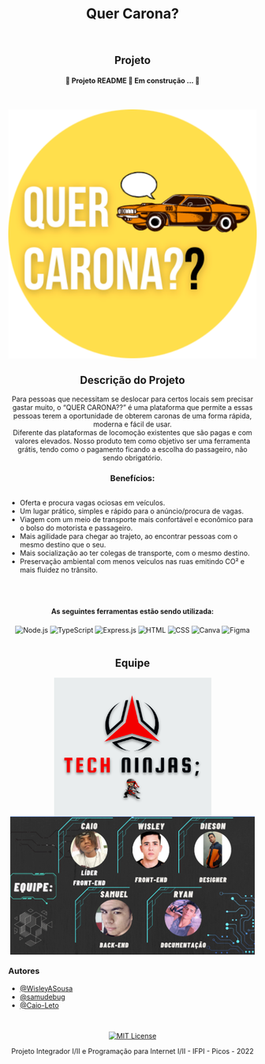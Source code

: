 <h1 align="center">Quer Carona?</h1>
<br>

<h2 align="center">Projeto</h2>
<h4 align="center">
🚧 Projeto README 🚀 Em construção ... 🚧
</h4>
<div style="display:inline-block" align="center">
<br>

![Banner Quer Carona?]( img/android-chrome-512x512.png)

## Descrição do Projeto
<p align="center">
  Para pessoas que necessitam se deslocar para certos locais sem precisar gastar muito, o “QUER CARONA??” é uma plataforma que permite a essas pessoas terem a oportunidade de obterem caronas de uma forma rápida, moderna e fácil de usar.
  <br>
  Diferente das plataformas de locomoção existentes que são pagas e com valores elevados. Nosso produto tem como objetivo ser uma ferramenta grátis, tendo como o pagamento ficando a escolha do passageiro, não sendo obrigatório.

</p> 
  
<h3 align="center">
Benefícios: 
</h3>

</div>
<br>

   * Oferta e procura vagas ociosas em veículos.
   * Um lugar prático, simples e rápido para o anúncio/procura de vagas.
   * Viagem com um meio de transporte mais confortável e econômico para o bolso do motorista e passageiro.
   * Mais agilidade para chegar ao trajeto, ao encontrar pessoas com o mesmo destino que o seu.
   * Mais socialização ao ter colegas de transporte, com o mesmo destino.
   * Preservação ambiental com menos veículos nas ruas emitindo CO² e mais fluidez no trânsito.  
      
<br>
<div style="display:block" align="center"><br>
  <h4 align="center">
    As seguintes ferramentas estão sendo utilizada:
  </h4>
 

  
  <img align="center" alt="Node.js" src="https://img.shields.io/badge/Node.js-43853D?style=for-the-badge&logo=node.js&logoColor=white">
  <img align="center" alt="TypeScript" src="https://img.shields.io/badge/TypeScript-007ACC?style=for-the-badge&logo=typescript&logoColor=white">
  <img align="center" alt="Express.js" src="https://img.shields.io/badge/Express.js-404D59?style=for-the-badge">
  <img align="center" alt="HTML" src="https://img.shields.io/badge/HTML5-E34F26?style=for-the-badge&logo=html5&logoColor=white">
  <img align="center" alt="CSS" src="https://img.shields.io/badge/CSS3-1572B6?style=for-the-badge&logo=css3&logoColor=white">
  <img align="center" alt="Canva"  src="https://img.shields.io/badge/Canva-%2300C4CC.svg?&style=for-the-badge&logo=Canva&logoColor=white">
  <img align="center" alt="Figma"  src="https://img.shields.io/badge/Figma-F24E1E?style=for-the-badge&logo=figma&logoColor=white">
</div>
<br>
<h2 align="center">Equipe</h2>
<div style="display:inline-block" align="center">
<img align="center" alt="equipe" src="img/techninjas.png">
<img height="280em" align="center" alt="equipe" src="img/imagemdaequipe.png">
</div>
<br>
<h3>Autores</h3>

- [@WisleyASousa](https://github.com/WisleyASousa)
- [@samudebug](https://github.com/samudebug)
- [@Caio-Leto](https://github.com/Caio-Leto)
<br>

<div align="center"> 
  
  [![MIT License](https://img.shields.io/badge/License-MIT-green.svg)](https://choosealicense.com/licenses/mit/)
  
</div>

<p align="center" >Projeto Integrador I/II e Programação para Internet I/II - IFPI - Picos - 2022</p>

